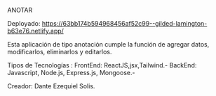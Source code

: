 ANOTAR

Deployado:
https://63bb174b594968456af52c99--gilded-lamington-b63e76.netlify.app/


Esta aplicación de tipo anotación cumple la función de agregar datos, modificarlos, eliminarlos y editarlos.

Tipos de Tecnologías :
FrontEnd: ReactJS,jsx,Tailwind.-
BackEnd: Javascript, Node.js, Express.js, Mongoose.-

Creador: Dante Ezequiel Solis.

